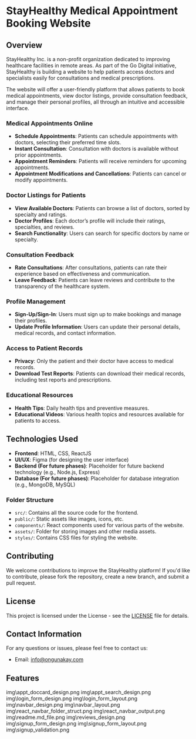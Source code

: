 # StayHealthy Medical Appointment Booking Website

## Overview

StayHealthy Inc. is a non-profit organization dedicated to improving healthcare facilities in remote areas. As part of the Go Digital initiative, StayHealthy is building a website to help patients access doctors and specialists easily for consultations and medical prescriptions.

The website will offer a user-friendly platform that allows patients to book medical appointments, view doctor listings, provide consultation feedback, and manage their personal profiles, all through an intuitive and accessible interface.

### Medical Appointments Online
- **Schedule Appointments**: Patients can schedule appointments with doctors, selecting their preferred time slots.
- **Instant Consultation**: Consultation with doctors is available without prior appointments.
- **Appointment Reminders**: Patients will receive reminders for upcoming appointments.
- **Appointment Modifications and Cancellations**: Patients can cancel or modify appointments.

### Doctor Listings for Patients
- **View Available Doctors**: Patients can browse a list of doctors, sorted by specialty and ratings.
- **Doctor Profiles**: Each doctor’s profile will include their ratings, specialties, and reviews.
- **Search Functionality**: Users can search for specific doctors by name or specialty.

### Consultation Feedback
- **Rate Consultations**: After consultations, patients can rate their experience based on effectiveness and communication.
- **Leave Feedback**: Patients can leave reviews and contribute to the transparency of the healthcare system.

### Profile Management
- **Sign-Up/Sign-In**: Users must sign up to make bookings and manage their profiles.
- **Update Profile Information**: Users can update their personal details, medical records, and contact information.

### Access to Patient Records
- **Privacy**: Only the patient and their doctor have access to medical records.
- **Download Test Reports**: Patients can download their medical records, including test reports and prescriptions.

### Educational Resources
- **Health Tips**: Daily health tips and preventive measures.
- **Educational Videos**: Various health topics and resources available for patients to access.

## Technologies Used

- **Frontend**: HTML, CSS, ReactJS
- **UI/UX**: Figma (for designing the user interface)
- **Backend (For future phases)**: Placeholder for future backend technology (e.g., Node.js, Express)
- **Database (For future phases)**: Placeholder for database integration (e.g., MongoDB, MySQL)

### Folder Structure

- `src/`: Contains all the source code for the frontend.
- `public/`: Static assets like images, icons, etc.
- `components/`: React components used for various parts of the website.
- `assets/`: Folder for storing images and other media assets.
- `styles/`: Contains CSS files for styling the website.

## Contributing

We welcome contributions to improve the StayHealthy platform! If you'd like to contribute, please fork the repository, create a new branch, and submit a pull request.

## License

This project is licensed under the License - see the [LICENSE](LICENSE) file for details.

## Contact Information

For any questions or issues, please feel free to contact us:

- Email: info@ongunakay.com

## Features
img\appt_doccard_design.png
img\appt_search_design.png
img\login_form_design.png
img\login_form_layout.png
img\navbar_design.png
img\navbar_layout.png
img\react_navbar_folder_struct.png
img\react_navbar_output.png
img\readme.md_file.png
img\reviews_design.png
img\signup_form_design.png
img\signup_form_layout.png
img\signup_validation.png